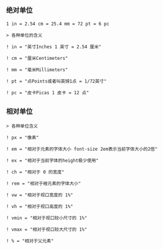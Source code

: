 `绝对单位`
--

`1 in = 2.54 cm = 25.4 mm = 72 pt = 6 pc`

`> 各种单位的含义`

`! in = "英寸Inches 1 英寸 = 2.54 厘米"`

`! cm = "厘米Centimeters"`

`! mm = "毫米Millimeters"`

`! pt = "点Points或者叫英镑1点 = 1/72英寸"`

`! pc = "皮卡Picas 1 皮卡 = 12 点"`

`相对单位`
--

`> 各种单位含义`

`! px = "像素"`

`! em = "相对于元素的字体大小 font-size 2em表示当前字体大小的2倍"`

`! ex = "相对于当前字体的height极少使用"`

`! ch = "相对于 0 的宽度"`

`! rem = "相对于根元素的字体大小"`

`! vw = "相对于视口宽度的 1%"`

`! vh = "相对于视口高度的 1%"`

`! vmin = "相对于视口较小尺寸的 1%"`

`! vmax = "相对于视口较大尺寸的 1%"`

`! % = "相对于父元素"`
